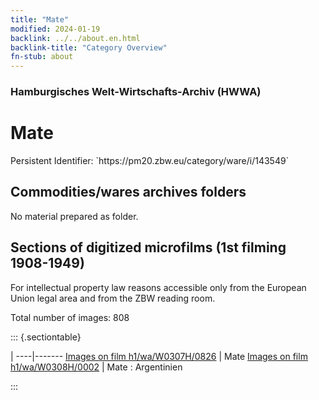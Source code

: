 ```yaml
---
title: "Mate"
modified: 2024-01-19
backlink: ../../about.en.html
backlink-title: "Category Overview"
fn-stub: about
---
```


### Hamburgisches Welt-Wirtschafts-Archiv (HWWA)

# Mate

<div class="hint">Persistent Identifier: `https://pm20.zbw.eu/category/ware/i/143549`</div>







## Commodities/wares archives folders





No material prepared as folder.



<a id="filmsections" />

## Sections of digitized microfilms (1st filming 1908-1949)

<p>For intellectual property law reasons accessible only from the European Union legal area and from the ZBW reading room.</p>



<p>Total number of images: 808</p>




::: {.sectiontable}

 | 
----|-------
<a class="btn" href="https://pm20.zbw.eu/film/h1/wa/W0307H/0826" rel="nofollow">Images on film h1/wa/W0307H/0826</a> | Mate
<a class="btn" href="https://pm20.zbw.eu/film/h1/wa/W0308H/0002" rel="nofollow">Images on film h1/wa/W0308H/0002</a> | Mate : Argentinien


:::
















